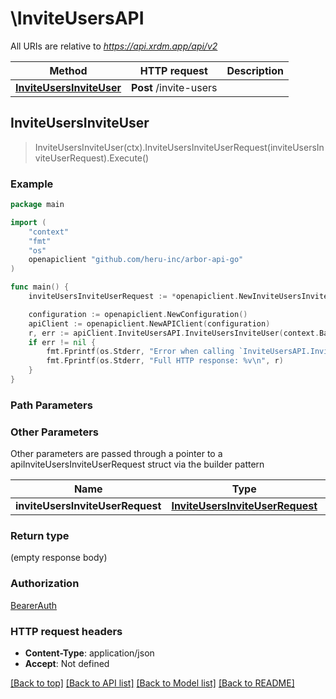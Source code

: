 # \InviteUsersAPI

All URIs are relative to *https://api.xrdm.app/api/v2*

Method | HTTP request | Description
------------- | ------------- | -------------
[**InviteUsersInviteUser**](InviteUsersAPI.md#InviteUsersInviteUser) | **Post** /invite-users | 



## InviteUsersInviteUser

> InviteUsersInviteUser(ctx).InviteUsersInviteUserRequest(inviteUsersInviteUserRequest).Execute()





### Example

```go
package main

import (
	"context"
	"fmt"
	"os"
	openapiclient "github.com/heru-inc/arbor-api-go"
)

func main() {
	inviteUsersInviteUserRequest := *openapiclient.NewInviteUsersInviteUserRequest("Email_example") // InviteUsersInviteUserRequest | 

	configuration := openapiclient.NewConfiguration()
	apiClient := openapiclient.NewAPIClient(configuration)
	r, err := apiClient.InviteUsersAPI.InviteUsersInviteUser(context.Background()).InviteUsersInviteUserRequest(inviteUsersInviteUserRequest).Execute()
	if err != nil {
		fmt.Fprintf(os.Stderr, "Error when calling `InviteUsersAPI.InviteUsersInviteUser``: %v\n", err)
		fmt.Fprintf(os.Stderr, "Full HTTP response: %v\n", r)
	}
}
```

### Path Parameters



### Other Parameters

Other parameters are passed through a pointer to a apiInviteUsersInviteUserRequest struct via the builder pattern


Name | Type | Description  | Notes
------------- | ------------- | ------------- | -------------
 **inviteUsersInviteUserRequest** | [**InviteUsersInviteUserRequest**](InviteUsersInviteUserRequest.md) |  | 

### Return type

 (empty response body)

### Authorization

[BearerAuth](../README.md#BearerAuth)

### HTTP request headers

- **Content-Type**: application/json
- **Accept**: Not defined

[[Back to top]](#) [[Back to API list]](../README.md#documentation-for-api-endpoints)
[[Back to Model list]](../README.md#documentation-for-models)
[[Back to README]](../README.md)

